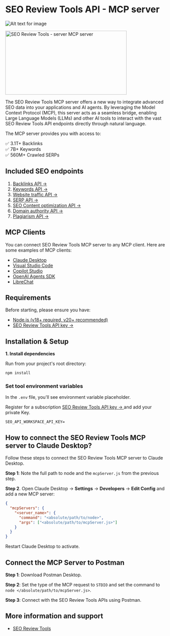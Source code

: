 # SEO Review Tools API - MCP server 

![Alt text for image](https://www.seoreviewtools.com/wp-content/uploads/SEO-Review-Tools-API-MCP-server-1.png)

<a href="https://glama.ai/mcp/servers/@SEO-Review-Tools/SEO-API-MCP">
  <img width="380" height="200" src="https://glama.ai/mcp/servers/@SEO-Review-Tools/SEO-API-MCP/badge" alt="SEO Review Tools - server MCP server" />
</a>

The SEO Review Tools MCP server offers a new way to integrate advanced SEO data into your applications and AI agents. By leveraging the Model Context Protocol (MCP), this server acts as a seamless bridge, enabling Large Language Models (LLMs) and other AI tools to interact with the vast SEO Review Tools API endpoints directly through natural language. 

The MCP server provides you with access to:  

  ✅ 3.1T+ Backlinks  
  ✅️ 7B+ Keywords  
  ✅️ 560M+ Crawled SERPs  

## Included SEO endpoints 
1. [Backlinks API → ](https://www.seoreviewtools.com/backlink-api/)
2. [Keywords API → ](https://www.seoreviewtools.com/keyword-api/)
3. [Website traffic API → ](https://www.seoreviewtools.com/website-traffic-api/)
4. [SERP API → ](https://www.seoreviewtools.com/rank-tracker-api/)
5. [SEO Content optimization API  → ](https://www.seoreviewtools.com/seo-content-analysis-api/)
6. [Domain authority API  → ](https://www.seoreviewtools.com/authority-score-api/)
7. [Plagiarism API → ](https://www.seoreviewtools.com/duplicate-content-api/)

## MCP Clients 

You can connect SEO Review Tools MCP server to any MCP client. 
Here are some examples of MCP clients:  

- [Claude Desktop](https://claude.ai/download) 
- [Visual Studio Code](https://code.visualstudio.com/) 
- [Copilot Studio](https://www.microsoft.com/en-us/microsoft-copilot/blog/copilot-studio/introducing-model-context-protocol-mcp-in-copilot-studio-simplified-integration-with-ai-apps-and-agents/)
- [OpenAI Agents SDK](https://openai.github.io/openai-agents-python/mcp/)
- [LibreChat](https://www.librechat.ai/) 

## Requirements  

Before starting, please ensure you have:

- [Node.js (v18+ required, v20+ recommended)](https://nodejs.org/)
- [SEO Review Tools API key → ](https://www.seoreviewtools.com/api-pricing/) 

## Installation & Setup

**1. Install dependencies**

Run from your project's root directory:

```sh
npm install
```

### Set tool environment variables

In the `.env` file, you'll see environment variable placeholder.

Register for a subscription [SEO Review Tools API key → ](https://www.seoreviewtools.com/api-pricing/) and add your private Key.  

```
SEO_API_WORKSPACE_API_KEY=

``` 

## How to connect the SEO Review Tools MCP server to Claude Desktop? 

Follow these steps to connect the SEO Review Tools MCP server to Claude Desktop.

**Step 1**: Note the full path to node and the `mcpServer.js` from the previous step.

**Step 2**. Open Claude Desktop → **Settings** → **Developers** → **Edit Config** and add a new MCP server:

```json
{
  "mcpServers": {
    "<server_name>": {
      "command": "<absolute/path/to/node>",
      "args": ["<absolute/path/to/mcpServer.js>"]
    }
  }
}
```

Restart Claude Desktop to activate. 

## Connect the MCP Server to Postman

**Step 1**: Download Postman Desktop.

**Step 2**: Set the type of the MCP request to `STDIO` and set the command to `node </absolute/path/to/mcpServer.js>`.

**Step 3**: Connect with the SEO Review Tools APIs using Postman. 

## More information and support

* [SEO Review Tools](https://www.seoreviewtools.com/seo-review-tools-mcp-server/)